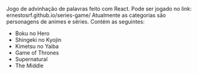 Jogo de advinhação de palavras feito com React.
Pode ser jogado no link: <a>ernestosrf.github.io/series-game/</a>
Atualmente as categorias são personagens de animes e séries. Contém as seguintes:
- Boku no Hero
- Shingeki no Kyojin
- Kimetsu no Yaiba
- Game of Thrones
- Supernatural
- The Middle
